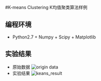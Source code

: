 #K-means Clustering
K均值聚类算法样例

## 编程环境
* Python2.7 + Numpy + Scipy + Matplotlib

## 实验结果
* 原始数据
![origin data](https://github.com/gj597519372/ClusteringLearning/blob/master/Clustering/Kmeans/mvn_origin_data.png)
* 实验结果
![keans_result](https://github.com/gj597519372/ClusteringLearning/blob/master/Clustering/Kmeans/k-mean.png)
